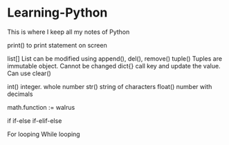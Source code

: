 # Learning-Python
This is where I keep all my notes of Python

print()
    to print statement on screen

list[]
    List can be modified using append(), del(), remove()
tuple()
    Tuples are immutable object. Cannot be changed
dict{}
    call key and update the value. Can use clear()


int()
    integer. whole number
str()
    string of characters
float()
    number with decimals

math.function
:= walrus

if
if-else
if-elif-else

For looping
While looping

